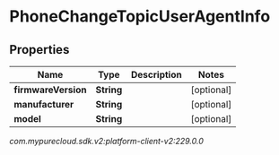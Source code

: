 # PhoneChangeTopicUserAgentInfo


## Properties

| Name | Type | Description | Notes |
| ------------ | ------------- | ------------- | ------------- |
| **firmwareVersion** | **String** |  |  [optional] |
| **manufacturer** | **String** |  |  [optional] |
| **model** | **String** |  |  [optional] |




_com.mypurecloud.sdk.v2:platform-client-v2:229.0.0_
